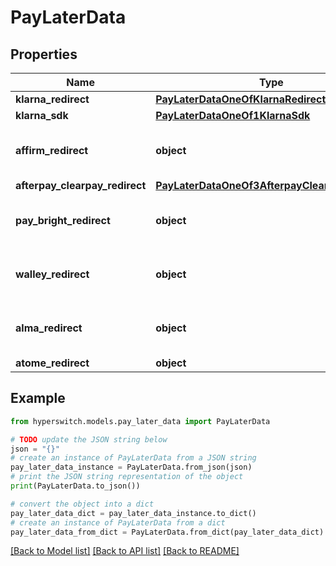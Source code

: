 # PayLaterData


## Properties

Name | Type | Description | Notes
------------ | ------------- | ------------- | -------------
**klarna_redirect** | [**PayLaterDataOneOfKlarnaRedirect**](PayLaterDataOneOfKlarnaRedirect.md) |  | 
**klarna_sdk** | [**PayLaterDataOneOf1KlarnaSdk**](PayLaterDataOneOf1KlarnaSdk.md) |  | 
**affirm_redirect** | **object** | For Affirm redirect as PayLater Option | 
**afterpay_clearpay_redirect** | [**PayLaterDataOneOf3AfterpayClearpayRedirect**](PayLaterDataOneOf3AfterpayClearpayRedirect.md) |  | 
**pay_bright_redirect** | **object** | For PayBright Redirect as PayLater Option | 
**walley_redirect** | **object** | For WalleyRedirect as PayLater Option | 
**alma_redirect** | **object** | For Alma Redirection as PayLater Option | 
**atome_redirect** | **object** |  | 

## Example

```python
from hyperswitch.models.pay_later_data import PayLaterData

# TODO update the JSON string below
json = "{}"
# create an instance of PayLaterData from a JSON string
pay_later_data_instance = PayLaterData.from_json(json)
# print the JSON string representation of the object
print(PayLaterData.to_json())

# convert the object into a dict
pay_later_data_dict = pay_later_data_instance.to_dict()
# create an instance of PayLaterData from a dict
pay_later_data_from_dict = PayLaterData.from_dict(pay_later_data_dict)
```
[[Back to Model list]](../README.md#documentation-for-models) [[Back to API list]](../README.md#documentation-for-api-endpoints) [[Back to README]](../README.md)


